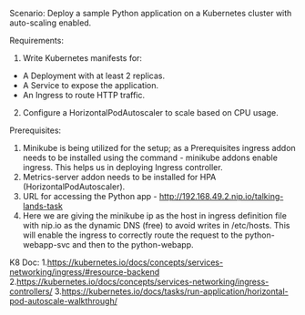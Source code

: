 Scenario:
Deploy a sample Python application on a Kubernetes cluster with auto-scaling
enabled.

Requirements:
1. Write Kubernetes manifests for:
 * A Deployment with at least 2 replicas.
 * A Service to expose the application.
 * An Ingress to route HTTP traffic.
2. Configure a HorizontalPodAutoscaler to scale based on CPU usage.

Prerequisites:
1. Minikube is being utilized for the setup; as a Prerequisites ingress addon needs to be installed  using the command - minikube addons enable ingress. This helps us in deploying Ingress controller.
2. Metrics-server addon needs to be installed for HPA (HorizontalPodAutoscaler).
2. URL for accessing the Python app - http://192.168.49.2.nip.io/talking-lands-task
3. Here we are giving the minikube ip as the host in ingress definition file with nip.io as the dynamic DNS (free) to avoid writes in /etc/hosts. This will enable the ingress to correctly route the request to the python-webapp-svc and then to the python-webapp.

K8 Doc:
1.https://kubernetes.io/docs/concepts/services-networking/ingress/#resource-backend
2.https://kubernetes.io/docs/concepts/services-networking/ingress-controllers/
3.https://kubernetes.io/docs/tasks/run-application/horizontal-pod-autoscale-walkthrough/